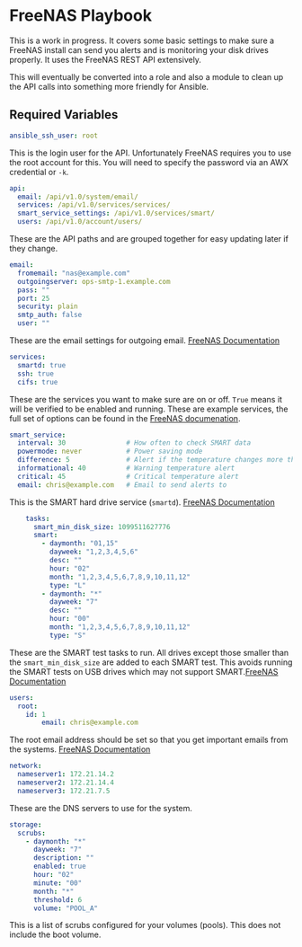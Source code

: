 # FreeNAS Playbook

This is a work in progress. It covers some basic settings to make sure a FreeNAS install can send you alerts and is monitoring your disk drives properly. It uses the FreeNAS REST API extensively.

This will eventually be converted into a role and also a module to clean up the API calls into something more friendly for Ansible.

## Required Variables

```yaml
ansible_ssh_user: root
```
This is the login user for the API. Unfortunately FreeNAS requires you to use the root account for this. You will need to specify the password via an AWX credential or `-k`.

```yaml
api:
  email: /api/v1.0/system/email/
  services: /api/v1.0/services/services/
  smart_service_settings: /api/v1.0/services/smart/
  users: /api/v1.0/account/users/
```
These are the API paths and are grouped together for easy updating later if they change.

```yaml
email:
  fromemail: "nas@example.com"
  outgoingserver: ops-smtp-1.example.com
  pass: ""
  port: 25
  security: plain
  smtp_auth: false
  user: ""
```
These are the email settings for outgoing email. [FreeNAS Documentation](https://www.ixsystems.com/documentation/freenas/11.2-U4/system.html#email) 

```yaml
services:
  smartd: true
  ssh: true
  cifs: true
```
These are the services you want to make sure are on or off. `True` means it will be verified to be enabled and running. These are example services, the full set of options can be found in the [FreeNAS documenation](https://www.ixsystems.com/documentation/freenas/11.2-U4/services.html).

```yaml
smart_service:
  interval: 30               # How often to check SMART data
  powermode: never           # Power saving mode
  difference: 5              # Alert if the temperature changes more than this
  informational: 40          # Warning temperature alert
  critical: 45               # Critical temperature alert
  email: chris@example.com   # Email to send alerts to
```
This is the SMART hard drive service (`smartd`). [FreeNAS Documentation](https://www.ixsystems.com/documentation/freenas/11.2-U4/services.html#s-m-a-r-t)

```yaml
    tasks:
      smart_min_disk_size: 1099511627776
      smart:
        - daymonth: "01,15"
          dayweek: "1,2,3,4,5,6"
          desc: ""
          hour: "02"
          month: "1,2,3,4,5,6,7,8,9,10,11,12"
          type: "L"
        - daymonth: "*"
          dayweek: "7"
          desc: ""
          hour: "00"
          month: "1,2,3,4,5,6,7,8,9,10,11,12"
          type: "S"
```
These are the SMART test tasks to run. All drives except those smaller than the `smart_min_disk_size` are added to each SMART test. This avoids running the SMART tests on USB drives which may not support SMART.[FreeNAS Documentation](https://www.ixsystems.com/documentation/freenas/11.2/tasks.html#s-m-a-r-t-tests)

```yaml
users:
  root:
    id: 1
        email: chris@example.com
```
The root email address should be set so that you get important emails from the systems. [FreeNAS Documentation](https://www.ixsystems.com/documentation/freenas/11.2-U4/accounts.html#users)

```yaml
network:
  nameserver1: 172.21.14.2
  nameserver2: 172.21.14.4
  nameserver3: 172.21.7.5
```
These are the DNS servers to use for the system.

```yaml
storage:
  scrubs:
    - daymonth: "*"
      dayweek: "7"
      description: ""
      enabled: true
      hour: "02"
      minute: "00"
      month: "*"
      threshold: 6
      volume: "POOL_A"
```
This is a list of scrubs configured for your volumes (pools). This does not include the boot volume.